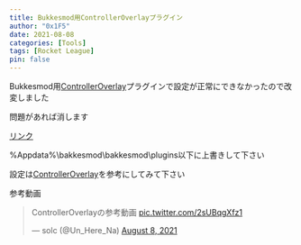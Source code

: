 ```yaml
---
title: Bukkesmod用ControllerOverlayプラグイン
author: "0x1F5"
date: 2021-08-08
categories: [Tools]
tags: [Rocket League]
pin: false
---
```


Bukkesmod用[ControllerOverlay](https://bakkesplugins.com/plugins/view/59)プラグインで設定が正常にできなかったので改変しました

問題があれば消します

[リンク](https://mega.nz/file/7dowVA5A#PQrnNPk4RVaLM4aHXWd7SOWRCQNRttJhtyiYUiC0EIA)

%Appdata%\bakkesmod\bakkesmod\plugins以下に上書きして下さい

設定は[ControllerOverlay](https://bakkesplugins.com/plugins/view/59)を参考にしてみて下さい

参考動画
<blockquote class="twitter-tweet" data-partner="tweetdeck"><p lang="ja" dir="ltr">ControllerOverlayの参考動画 <a href="https://t.co/2sUBqgXfz1">pic.twitter.com/2sUBqgXfz1</a></p>&mdash; solc (@Un_Here_Na) <a href="https://twitter.com/Un_Here_Na/status/1424300105658560515?ref_src=twsrc%5Etfw">August 8, 2021</a></blockquote>
<script async src="https://platform.twitter.com/widgets.js" charset="utf-8"></script>
